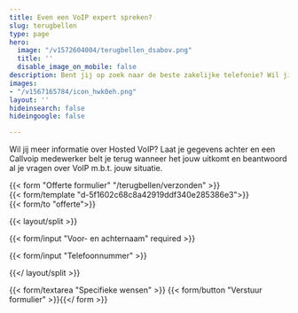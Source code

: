 ```yaml
---
title: Even een VoIP expert spreken?
slug: terugbellen
type: page
hero:
  image: "/v1572604004/terugbellen_dsabov.png"
  title: ''
  disable_image_on_mobile: false
description: Bent jij op zoek naar de beste zakelijke telefonie? Wil jij informatie over Hosted VoIP voor jouw sitautie? Laat je gegevens achter en een Callvoip medewerker neemt contact met je op.
images:
- "/v1567165784/icon_hwk0eh.png"
layout: ''
hideinsearch: false
hideingoogle: false

---
```

Wil jij meer informatie over Hosted VoIP? Laat je gegevens achter en een Callvoip medewerker belt je terug wanneer het jouw uitkomt en beantwoord al je vragen over VoIP m.b.t. jouw situatie.

{{< form "Offerte formulier" "/terugbellen/verzonden" >}}  
{{< form/template "d-5f1602c68c8a42919ddf340e285386e3">}}  
{{< form/to "offerte">}}

{{< layout/split >}}

{{< form/input "Voor- en achternaam" required >}}

{{< form/input "Telefoonnummer" >}}

{{</ layout/split >}}

{{< form/textarea "Specifieke wensen" >}} {{< form/button "Verstuur formulier" >}}{{</ form >}}

